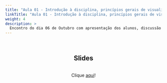 ```yaml
---
title: "Aula 01 - Introdução à disciplina, princípios gerais de visualização de dados"
linkTitle: "Aula 01 - Introdução à disciplina, princípios gerais de visualização de dados"
weight: 4
description: >
  Encontro do dia 06 de Outubro com apresentação dos alunos, discussão sobre andamento da disciplina, princípios gerais de visualização de dados e uso de softwares. Boas práticas em visualização de dados e princípios de reprodutibilidade.
---
```


<br>
<div align="center">

<h2>Slides</h2>
<br>
Clique <a href="https://github.com/desirrepetters/GENE7010-dataviz/raw/master/userguide/content/pt-br/2022/sincronas/pdf/aula_01.pdf">aqui</a>!
</div>